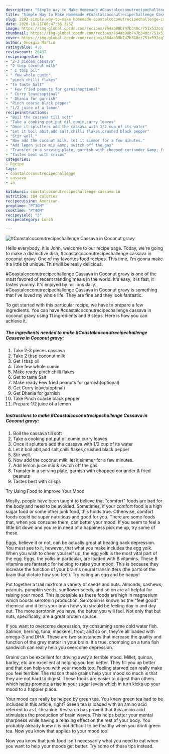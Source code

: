 ```yaml
---
description: "Simple Way to Make Homemade #Coastalcoconutrecipechallenge Cassava in Coconut gravy"
title: "Simple Way to Make Homemade #Coastalcoconutrecipechallenge Cassava in Coconut gravy"
slug: 2293-simple-way-to-make-homemade-coastalcoconutrecipechallenge-cassava-in-coconut-gravy
date: 2020-10-21T00:47:36.325Z
image: https://img-global.cpcdn.com/recipes/864ab98b747b340c/751x532cq70/coastalcoconutrecipechallenge-cassava-in-coconut-gravy-recipe-main-photo.jpg
thumbnail: https://img-global.cpcdn.com/recipes/864ab98b747b340c/751x532cq70/coastalcoconutrecipechallenge-cassava-in-coconut-gravy-recipe-main-photo.jpg
cover: https://img-global.cpcdn.com/recipes/864ab98b747b340c/751x532cq70/coastalcoconutrecipechallenge-cassava-in-coconut-gravy-recipe-main-photo.jpg
author: Georgia Martin
ratingvalue: 4.6
reviewcount: 26437
recipeingredient:
- "2-3 pieces cassava"
- "2 tbsp coconut milk"
- " I tbsp oil"
- " few whole cumin"
- "pinch chilli flakes"
- "to taste Salt"
- " Few fried peanuts for garnishoptional"
- " Curry leavesoptinal"
- " Dhania for garnish"
- "Pinch coarse black pepper"
- "1/2 juice of a lemon"
recipeinstructions:
- "Boil the cassava till soft"
- "Take a cooking pot,put oil,cumin,curry leaves"
- "Once it splutters add the cassava with 1/2 cup of its water"
- "Let it boil abit,add salt,chilli flakes,crushed black pepper"
- "Stir well."
- "Now add the coconut milk. let it simmer for a few minutes."
- "Add lemon juice mix &amp; switch off the gas"
- "Transfer in a serving plate, garnish with chopped coriander &amp; fried peanuts"
- "Tastes best with crisps"
categories:
- Recipe
tags:
- coastalcoconutrecipechallenge
- cassava
- in

katakunci: coastalcoconutrecipechallenge cassava in 
nutrition: 164 calories
recipecuisine: American
preptime: "PT30M"
cooktime: "PT40M"
recipeyield: "3"
recipecategory: Lunch

---
```



![#Coastalcoconutrecipechallenge Cassava in Coconut gravy](https://img-global.cpcdn.com/recipes/864ab98b747b340c/751x532cq70/coastalcoconutrecipechallenge-cassava-in-coconut-gravy-recipe-main-photo.jpg)

Hello everybody, it is John, welcome to our recipe page. Today, we're going to make a distinctive dish, #coastalcoconutrecipechallenge cassava in coconut gravy. One of my favorites food recipes. This time, I'm gonna make it a little bit unique. This will be really delicious.



#Coastalcoconutrecipechallenge Cassava in Coconut gravy is one of the most favored of recent trending meals in the world. It's easy, it is fast, it tastes yummy. It's enjoyed by millions daily. #Coastalcoconutrecipechallenge Cassava in Coconut gravy is something that I've loved my whole life. They are fine and they look fantastic.


To get started with this particular recipe, we have to prepare a few ingredients. You can have #coastalcoconutrecipechallenge cassava in coconut gravy using 11 ingredients and 9 steps. Here is how you can achieve it.

<!--inarticleads1-->

##### The ingredients needed to make #Coastalcoconutrecipechallenge Cassava in Coconut gravy:

1. Take 2-3 pieces cassava
1. Take 2 tbsp coconut milk
1. Get  I tbsp oil
1. Take  few whole cumin
1. Make ready pinch chilli flakes
1. Get to taste Salt
1. Make ready  Few fried peanuts for garnish(optional)
1. Get  Curry leaves(optinal)
1. Get  Dhania for garnish
1. Take Pinch coarse black pepper
1. Prepare 1/2 juice of a lemon




<!--inarticleads2-->

##### Instructions to make #Coastalcoconutrecipechallenge Cassava in Coconut gravy:

1. Boil the cassava till soft
1. Take a cooking pot,put oil,cumin,curry leaves
1. Once it splutters add the cassava with 1/2 cup of its water
1. Let it boil abit,add salt,chilli flakes,crushed black pepper
1. Stir well.
1. Now add the coconut milk. let it simmer for a few minutes.
1. Add lemon juice mix &amp; switch off the gas
1. Transfer in a serving plate, garnish with chopped coriander &amp; fried peanuts
1. Tastes best with crisps




Try Using Food to Improve Your Mood


Mostly, people have been taught to believe that "comfort" foods are bad for the body and need to be avoided. Sometimes, if your comfort food is a high sugar food or some other junk food, this holds true. Otherwise, comfort foods could be super nutritious and good for you. There are some foods that, when you consume them, can better your mood. If you seem to feel a little bit down and you're in need of a happiness pick me up, try some of these.

Eggs, believe it or not, can be actually great at beating back depression. You must see to it, however, that what you make includes the egg yolk. When you wish to cheer yourself up, the egg yolk is the most vital part of the egg. Eggs, the yolks in particular, are loaded with B vitamins. These B vitamins are fantastic for helping to raise your mood. This is because they increase the function of your brain's neural transmitters (the parts of the brain that dictate how you feel). Try eating an egg and be happy!

Put together a trail mixfrom a variety of seeds and nuts. Almonds, cashews, peanuts, pumpkin seeds, sunflower seeds, and so on are all helpful for raising your mood. This is possible as these foods are high in magnesium which boosts serotonin production. Serotonin is known as the "feel good" chemical and it tells your brain how you should be feeling day in and day out. The more serotonin you have, the better you will feel. Not only that but nuts, specifically, are a great protein source.

If you want to overcome depression, try consuming some cold water fish. Salmon, herring, tuna, mackerel, trout, and so on, they're all loaded with omega-3 and DHA. These are two substances that increase the quality and function of the grey matter in your brain. It's true: chomping on a tuna fish sandwich can really help you overcome depression. 

Grains can be excellent for driving away a terrible mood. Millet, quinoa, barley, etc are excellent at helping you feel better. They fill you up better and that can help you with your moods too. Feeling starved can really make you feel terrible! The reason these grains help your mood so much is that they are not hard to digest. These foods are easier to digest than others which helps promote a rise in your sugar levels which in turn kicks up your mood to a happier place.

Your mood can really be helped by green tea. You knew green tea had to be included in this article, right? Green tea is loaded with an amino acid referred to as L-theanine. Research has proved that this amino acid stimulates the production of brain waves. This helps better your mental sharpness while having a relaxing effect on the rest of your body. You probably already knew it is not difficult to be healthy when you drink green tea. Now you know that applies to your mood too!

Now you know that junk food isn't necessarily what you need to eat when you want to help your moods get better. Try  some  of  these  tips  instead.

